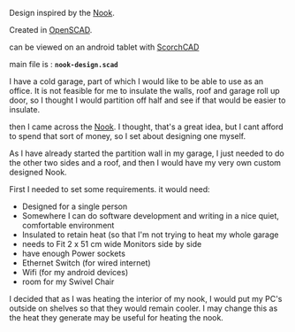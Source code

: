 Design inspired by the <a href="https://www.msl-interiors.co.uk/products/office/meeting-pods-and-panels/nook-pod/">Nook</a>.

Created in <a href="http://www.openscad.org/">OpenSCAD</a>.

can be viewed on an android tablet with <a href="https://play.google.com/store/apps/details?id=com.scorchworks.scorchcad&hl=en_GB">ScorchCAD</a>

main file is : **`nook-design.scad`**

I have a cold garage, part of which I would like to be able to use as an office. It is not feasible for me to insulate the walls, roof and garage roll up door, so I thought I would partition off half and see if that would be easier to insulate.

then I came across the <a href="http://nook.do/">Nook</a>. I thought, that's a great idea, but I cant afford to spend that sort of money, so I set about designing one myself.

As I have already started the partition wall in my garage, I just needed to do the other two sides and a roof, and then I would have my very own custom designed Nook.

First I needed to set some requirements. it would need:
  * Designed for a single person
  * Somewhere I can do software development and writing in a nice quiet, comfortable environment
  * Insulated to retain heat (so that I'm not trying to heat my whole garage
  * needs to Fit 2 x 51 cm wide Monitors side by side
  * have enough Power sockets
  * Ethernet Switch (for wired internet)
  * Wifi (for my android devices)
  * room for my Swivel Chair

I decided that as I was heating the interior of my nook, I would put my PC's outside on shelves so that they would remain cooler. I may change this as the heat they generate may be useful for heating the nook.
